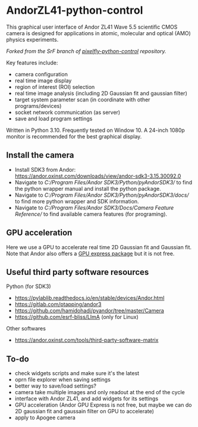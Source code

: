 # AndorZL41-python-control

This graphical user interface of Andor ZL41 Wave 5.5 scientific CMOS camera is designed for applications in atomic, molecular and optical (AMO) physics experiments.

*Forked from the SrF branch of [pixelfly-python-control](https://github.com/SrFDeMilleGroup/pixelfly-python-control) repository.* 

Key features include:
- camera configuration
- real time image display
- region of interest (ROI) selection
- real time image analysis (including 2D Gaussian fit and gaussian filter)
- target system parameter scan (in coordinate with other programs/devices)
- socket network communication (as server)
- save and load program settings

Written in Python 3.10. Frequently tested on Window 10. A 24-inch 1080p monitor is recommended for the best graphical display.

## Install the camera
- Install SDK3 from Andor: https://andor.oxinst.com/downloads/view/andor-sdk3-3.15.30092.0
- Navigate to *C:/Program Files/Andor SDK3/Python/pyAndorSDK3/* to find the python wrapper manual and install the python package.
- Navigate to *C:/Program Files/Andor SDK3/Python/pyAndorSDK3/docs/* to find more python wrapper and SDK information.
- Navigate to *C:/Program Files/Andor SDK3/Docs/Camera Feature Reference/* to find available camera features (for programing).

## GPU acceleration
Here we use a GPU to accelerate real time 2D Gaussian fit and Gaussian fit. Note that Andor also offers a [GPU express package](https://andor.oxinst.com/products/gpu-express/gpu-express) but it is not free.

## Useful third party software resources
Python (for SDK3)
- https://pylablib.readthedocs.io/en/stable/devices/Andor.html
- https://gitlab.com/ptapping/andor3
- https://github.com/hamidohadi/pyandor/tree/master/Camera
- https://github.com/esrf-bliss/LImA (only for Linux)

Other softwares
- https://andor.oxinst.com/tools/third-party-software-matrix

## To-do
- check widgets scripts and make sure it's the latest
- oprn file explorer when saving settings
- better way to save/load settings?
- camera take multiple images and only readout at the end of the cycle
- interface with Andor ZL41, and add widgets for its settings
- GPU acceleration (Andor GPU Express is not free, but maybe we can do 2D gaussian fit and gaussain filter on GPU to accelerate)
- apply to Apogee camera
